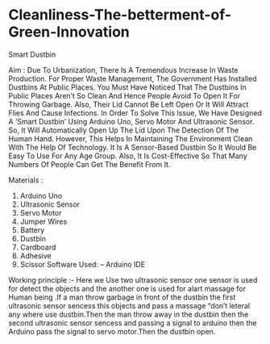 # Cleanliness-The-betterment-of-Green-Innovation
Smart Dustbin

Aim : Due To Urbanization, There Is A Tremendous 
Increase In Waste Production. For Proper Waste 
Management, The Government Has Installed Dustbins At 
Public Places. You Must Have Noticed That The Dustbins In 
Public Places Aren’t So Clean And Hence People Avoid To 
Open It For Throwing Garbage. Also, Their Lid Cannot Be 
Left Open Or It Will Attract Flies And Cause Infections. 
In Order To Solve This Issue, We Have Designed A ‘Smart 
Dustbin’ Using Arduino Uno, Servo Motor And Ultrasonic 
Sensor. So, It Will Automatically Open Up The Lid Upon The 
Detection Of The Human Hand.
However, This Helps In Maintaining The Environment Clean 
With The Help Of Technology. It Is A Sensor-Based Dustbin 
So It Would Be Easy To Use For Any Age Group. Also, It Is 
Cost-Effective So That Many Numbers Of People Can Get 
The Benefit From It.

Materials :  
1.    Arduino Uno 
2.    Ultrasonic Sensor 
3.    Servo Motor 
4.    Jumper Wires 
5.    Battery 
6.    Dustbin 
7.    Cardboard 
8.    Adhesive 
9.    Scissor 
Software Used: – Arduino IDE

Working principle :- 
Here we Use two ultrasonic sensor one sensor is used for 
detect the  objects and the another one is used for alart 
massage for Human being .If a man throw garbage in front 
of the dustbin the first ultrasonic sensor sencess this 
objects and pass a massage “don’t leteral any where  use 
dustbin.Then the man throw away in the dustbin then the 
second ultrasonic sensor sencess and passing a signal to 
arduino then the Arduino pass the signal to servo 
motor.Then the dustbin open. 
